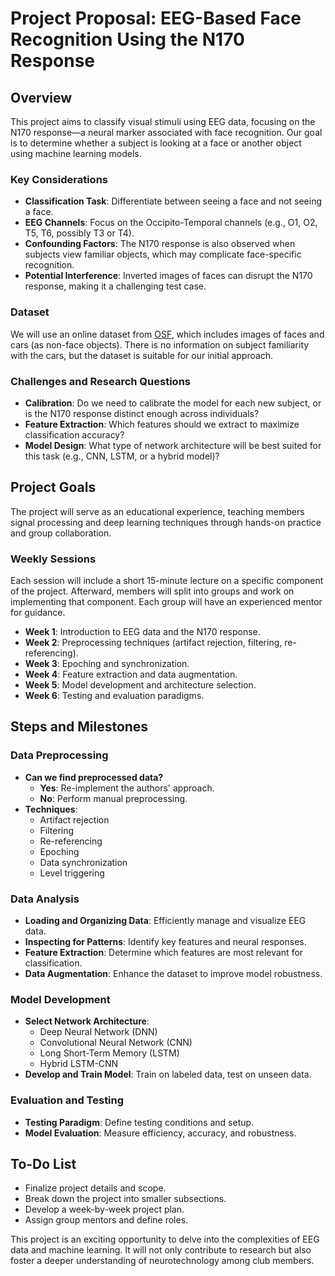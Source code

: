 # Project Proposal: EEG-Based Face Recognition Using the N170 Response

## Overview
This project aims to classify visual stimuli using EEG data, focusing on the N170 response—a neural marker associated with face recognition. Our goal is to determine whether a subject is looking at a face or another object using machine learning models.

### Key Considerations
- **Classification Task**: Differentiate between seeing a face and not seeing a face.
- **EEG Channels**: Focus on the Occipito-Temporal channels (e.g., O1, O2, T5, T6, possibly T3 or T4).
- **Confounding Factors**: The N170 response is also observed when subjects view familiar objects, which may complicate face-specific recognition.
- **Potential Interference**: Inverted images of faces can disrupt the N170 response, making it a challenging test case.

### Dataset
We will use an online dataset from [OSF](https://osf.io/thsqg/), which includes images of faces and cars (as non-face objects). There is no information on subject familiarity with the cars, but the dataset is suitable for our initial approach.

### Challenges and Research Questions
- **Calibration**: Do we need to calibrate the model for each new subject, or is the N170 response distinct enough across individuals?
- **Feature Extraction**: Which features should we extract to maximize classification accuracy?
- **Model Design**: What type of network architecture will be best suited for this task (e.g., CNN, LSTM, or a hybrid model)?

## Project Goals
The project will serve as an educational experience, teaching members signal processing and deep learning techniques through hands-on practice and group collaboration.

### Weekly Sessions
Each session will include a short 15-minute lecture on a specific component of the project. Afterward, members will split into groups and work on implementing that component. Each group will have an experienced mentor for guidance.

- **Week 1**: Introduction to EEG data and the N170 response.
- **Week 2**: Preprocessing techniques (artifact rejection, filtering, re-referencing).
- **Week 3**: Epoching and synchronization.
- **Week 4**: Feature extraction and data augmentation.
- **Week 5**: Model development and architecture selection.
- **Week 6**: Testing and evaluation paradigms.

## Steps and Milestones

### Data Preprocessing
- **Can we find preprocessed data?**
  - **Yes**: Re-implement the authors' approach.
  - **No**: Perform manual preprocessing.
- **Techniques**: 
  - Artifact rejection
  - Filtering
  - Re-referencing
  - Epoching
  - Data synchronization
  - Level triggering

### Data Analysis
- **Loading and Organizing Data**: Efficiently manage and visualize EEG data.
- **Inspecting for Patterns**: Identify key features and neural responses.
- **Feature Extraction**: Determine which features are most relevant for classification.
- **Data Augmentation**: Enhance the dataset to improve model robustness.

### Model Development
- **Select Network Architecture**:
  - Deep Neural Network (DNN)
  - Convolutional Neural Network (CNN)
  - Long Short-Term Memory (LSTM)
  - Hybrid LSTM-CNN
- **Develop and Train Model**: Train on labeled data, test on unseen data.

### Evaluation and Testing
- **Testing Paradigm**: Define testing conditions and setup.
- **Model Evaluation**: Measure efficiency, accuracy, and robustness.

## To-Do List
- Finalize project details and scope.
- Break down the project into smaller subsections.
- Develop a week-by-week project plan.
- Assign group mentors and define roles.

This project is an exciting opportunity to delve into the complexities of EEG data and machine learning. It will not only contribute to research but also foster a deeper understanding of neurotechnology among club members.
